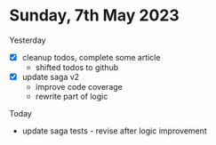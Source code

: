 # Sunday, 7th May 2023


Yesterday
- [x] cleanup todos, complete some article
	- shifted todos to github
- [x] update saga v2
	- improve code coverage
	- rewrite part of logic

Today
- update saga tests - revise after logic improvement
